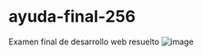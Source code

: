 # ayuda-final-256
Examen final de desarrollo web resuelto
![image](https://user-images.githubusercontent.com/43118668/212520120-2d64dade-36a5-499a-aa7f-618ec15931d6.png)
